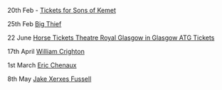 20th Feb - [Tickets for Sons of Kemet](https://www.ticketweb.uk/event/sons-of-kemet-oran-mor-tickets/11409945?REFERRAL_ID=tmfeed&irgwc=1&utm_source=296934-Spotify&utm_medium=affiliate&utm_campaign=296934&clickId=WvkxDqz4VxyIU%3AxSV8yN1RxiUkG1WBVWjRVby00)

25th Feb [Big Thief](https://songkick.seetickets.com/event/big-thief/barrowland-ballroom/1950632?aff=id1songkick)

22 June [Horse Tickets  Theatre Royal Glasgow in Glasgow  ATG Tickets](https://www.atgtickets.com/shows/horse/theatre-royal-glasgow/)

17th April [William Crighton](https://www.thegladcafe.co.uk/events/2022-04-17-william-crighton-the-glad-cafe)

1st March [Eric Chenaux](https://www.thegladcafe.co.uk/events/2022-03-01-eric-cheneaux-the-glad-cafe)

8th May [Jake Xerxes Fussell](https://www.thegladcafe.co.uk/events/2022-05-08-jake-xerxes-fussell-the-glad-cafe-1)

